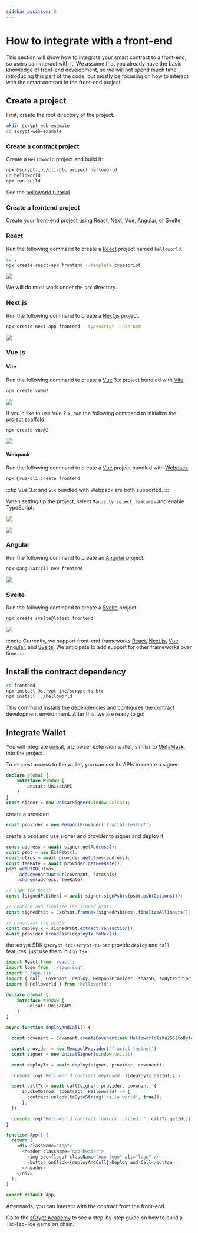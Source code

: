 ```yaml
---
sidebar_position: 8
---
```


# How to integrate with a front-end

This section will show how to integrate your smart contract to a front-end, so users can interact with it.
We assume that you already have the basic knowledge of front-end development, so we will not spend much time introducing this part of the code, but mostly be focusing on how to interact with the smart contract in the front-end project.

## Create a project

First, create the root directory of the project.

```bash
mkdir scrypt-web-example
cd scrypt-web-example
```

### Create a contract project

Create a `Helloworld` project and build it:

```bash
npx @scrypt-inc/cli-btc project helloworld
cd helloworld
npm run build
```

See the [helloworld tutorial](../tutorials/hello-world.md)

### Create a frontend project


Create your front-end project using React, Next, Vue, Angular, or Svelte.

### React

Run the following command to create a [React](https://react.dev/) project named `helloworld`.

```bash
cd ..
npx create-react-app frontend --template typescript
```

![](../../static/img/react-scaffold.png)

We will do most work under the `src` directory.

### Next.js

Run the following command to create a [Next.js](https://nextjs.org/) project.

```bash
npx create-next-app frontend --typescript --use-npm
```

![](../../static/img/create-next-app.png)

### Vue.js

#### Vite

Run the following command to create a [Vue](https://vuejs.org/) 3.x project bundled with [Vite](https://vitejs.dev/).

```bash
npm create vue@3
```

![](../../static/img/create-vue3-vite-app.png)

If you'd like to use Vue 2.x, run the following command to initialize the project scaffold.

```bash
npm create vue@2
```

![](../../static/img/create-vue2-vite-app.png)

#### Webpack

Run the following command to create a [Vue](https://vuejs.org/) project bundled with [Webpack](https://webpack.js.org/).

```bash
npx @vue/cli create frontend
```

:::tip
Vue 3.x and 2.x bundled with Webpack are both supported.
:::

When setting up the project, select `Manually select features` and enable TypeScript.

![](../../static/img/vue-cli-1.png)

![](../../static/img/vue-cli-2.png)

### Angular

Run the following command to create an [Angular](https://angular.io/) project.

```bash
npx @angular/cli new frontend
```

![](../../static/img/create-angular-app.png)

### Svelte

Run the following command to create a [Svelte](https://svelte.dev/) project.

```bash
npm create svelte@latest frontend
```

![](../../static/img/create-svelte-app.png)

:::note
Currently, we support front-end frameworks [React](https://react.dev), [Next.js](https://nextjs.org/), [Vue](https://vuejs.org/), [Angular](https://angular.io/), and [Svelte](https://svelte.dev/). We anticipate to add support for other frameworks over time.
:::

## Install the contract dependency

```bash
cd frontend
npm install @scrypt-inc/scrypt-ts-btc
npm install ../helloworld
```

This command installs the dependencies and configures the contract development environment.
After this, we are ready to go!

## Integrate Wallet

You will integrate [unisat](https://unisat.io), a browser extension wallet, similar to [MetaMask](https://metamask.io/), into the project.

To request access to the wallet, you can use its APIs to create a signer:

```ts
declare global {
	interface Window {
		unisat: UnisatAPI
	}
}
const signer = new UnisatSigner(window.unisat);
```

create a provider:

```ts
const provider = new MempoolProvider('fractal-testnet')
```

create a psbt and use signer and provider to signer and deploy it:

```ts
const address = await signer.getAddress();
const psbt = new ExtPsbt();
const utxos = await provider.getUtxos(address);
const feeRate = await provider.getFeeRate();
psbt.addUTXO(utxos)
    .addCovenantOutput(covenant, satoshis)
    .change(address, feeRate);

// sign the psbts
const [signedPsbtHex] = await signer.signPsbts(psbt.psbtOptions());

// combine and finalize the signed psbts
const signedPsbt = ExtPsbt.fromHex(signedPsbtHex).finalizeAllInputs();

// broadcast the psbts
const deployTx = signedPsbt.extractTransaction();
await provider.broadcast(deployTx.toHex());
```

the scrypt SDK `@scrypt-inc/scrypt-ts-btc` provide `deploy` and `call` features, just use them in `App.tsx`:

```ts
import React from 'react';
import logo from './logo.svg';
import './App.css';
import { call, Covenant, deploy, MempoolProvider, sha256, toByteString, UnisatAPI, UnisatSigner } from '@scrypt-inc/scrypt-ts-btc';
import { Helloworld } from 'helloworld';

declare global {
	interface Window {
		unisat: UnisatAPI
	}
}

async function deployAndCall() {

  const covenant = Covenant.createCovenant(new Helloworld(sha256(toByteString("hello world", true))))

  const provider = new MempoolProvider('fractal-testnet')
  const signer = new UnisatSigner(window.unisat);

  const deployTx = await deploy(signer, provider, covenant);

  console.log(`Helloworld contract deployed: ${deployTx.getId()}`)

  const callTx = await call(signer, provider, covenant, {
      invokeMethod: (contract: Helloworld) => {
        contract.unlock(toByteString('hello world', true));
      },
  });

  console.log('Helloworld contract `unlock` called: ', callTx.getId());
}

function App() {
  return (
    <div className="App">
      <header className="App-header">
        <img src={logo} className="App-logo" alt="logo" />
        <button onClick={deployAndCall}>Deploy and Call</button>
      </header>
    </div>
  );
}

export default App;
```

Afterwards, you can interact with the contract from the front-end.


Go to the [sCrypt Academy](https://academy.scrypt.io) to see a step-by-step guide on how to build a Tic-Tac-Toe game on chain.
